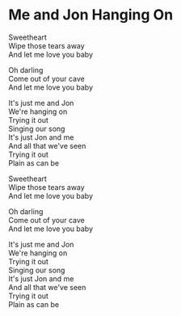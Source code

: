 # Me and Jon Hanging On  

Sweetheart  
Wipe those tears away  
And let me love you baby  

Oh darling  
Come out of your cave  
And let me love you baby  

It's just me and Jon  
We're hanging on  
Trying it out  
Singing our song  
It's just Jon and me  
And all that we've seen  
Trying it out  
Plain as can be  

Sweetheart  
Wipe those tears away  
And let me love you baby  

Oh darling  
Come out of your cave  
And let me love you baby  

It's just me and Jon  
We're hanging on  
Trying it out  
Singing our song  
It's just Jon and me  
And all that we've seen  
Trying it out  
Plain as can be  
